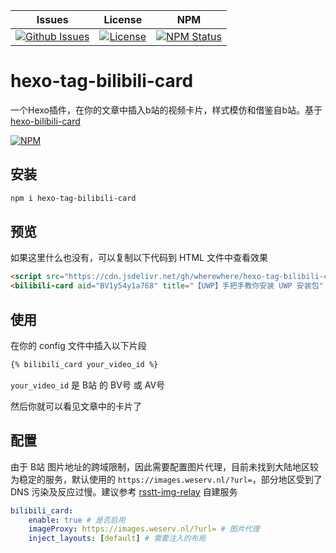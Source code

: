 | Issues | License |  NPM  |
|--------|---------|-------|
[![Github Issues](https://img.shields.io/github/issues/wherewhere/hexo-tag-bilibili-card)](https://github.com/wherewhere/hexo-tag-bilibili-card/issues)|[![License](https://img.shields.io/github/license/wherewhere/hexo-tag-bilibili-card)](https://github.com/wherewhere/hexo-tag-bilibili-card/blob/main/LICENSE)|[![NPM Status](https://img.shields.io/npm/dt/hexo-tag-bilibili-card.svg?style=flat)](https://www.npmjs.com/package/hexo-tag-bilibili-card)

# hexo-tag-bilibili-card

一个Hexo插件，在你的文章中插入b站的视频卡片，样式模仿和借鉴自b站。基于 [hexo-bilibili-card](https://github.com/MaxChang3/hexo-bilibili-card)

[![NPM](https://nodei.co/npm/hexo-tag-bilibili-card.png)](https://nodei.co/npm/hexo-tag-bilibili-card/)

## 安装

```sh
npm i hexo-tag-bilibili-card
```

## 预览

<p>
    <script src="https://cdn.jsdelivr.net/gh/wherewhere/hexo-tag-bilibili-card@main/components/bilibili-card/bilibili-card.js"></script>
    <bilibili-card vid="BV1y54y1a768" title="【UWP】手把手教你安装 UWP 安装包" upper="where-where" cover="http://i2.hdslb.com/bfs/archive/41bc750cb5011bb036e008a716a89158c7eb7bb5.jpg" duration="05:21" views="2.2万" danmakus="4" image-proxy="https://images.weserv.nl/?url="></bilibili-card>
</p>

如果这里什么也没有，可以复制以下代码到 HTML 文件中查看效果

```html
<script src="https://cdn.jsdelivr.net/gh/wherewhere/hexo-tag-bilibili-card@main/components/bilibili-card/bilibili-card.js"></script>
<bilibili-card aid="BV1y54y1a768" title="【UWP】手把手教你安装 UWP 安装包" upper="where-where" cover="http://i2.hdslb.com/bfs/archive/41bc750cb5011bb036e008a716a89158c7eb7bb5.jpg" duration="05:21" views="2.2万" danmakus="4" image-proxy="https://images.weserv.nl/?url="></bilibili-card>
```

## 使用

在你的 config 文件中插入以下片段

```md
{% bilibili_card your_video_id %}
```

`your_video_id` 是 B站 的 BV号 或 AV号

然后你就可以看见文章中的卡片了

## 配置

由于 B站 图片地址的跨域限制，因此需要配置图片代理，目前未找到大陆地区较为稳定的服务，默认使用的 `https://images.weserv.nl/?url=`，部分地区受到了 DNS 污染及反应过慢。建议参考 [rsstt-img-relay](https://github.com/Rongronggg9/rsstt-img-relay) 自建服务

```yaml
bilibili_card:
    enable: true # 是否启用
    imageProxy: https://images.weserv.nl/?url= # 图片代理
    inject_layouts: [default] # 需要注入的布局
```
